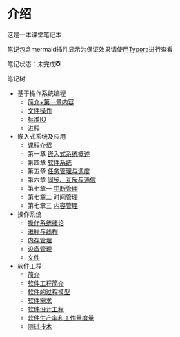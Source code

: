 # 介绍

这是一本课堂笔记本

笔记包含mermaid插件显示为保证效果请使用[Typora](https://typora.io/)进行查看

笔记状态：未完成:negative_squared_cross_mark:

笔记树

- 基于操作系统编程
  - [简介+第一章内容](基于操作系统编程/基于操作系统编程.md)
  - [文件操作](基于操作系统编程/文件操作.md)
  - [标准IO](基于操作系统编程/标准IO.md)
  - [进程](基于操作系统编程/进程.md)
- 嵌入式系统及应用
  - [课程介绍](嵌入式系统及应用/课程介绍.md)
  - 第一章 [嵌入式系统概述](嵌入式系统及应用/嵌入式系统概述.md)
  - 第四章 [软件系统](嵌入式系统及应用/软件系统.md)
  - 第五章 [任务管理与调度](嵌入式系统及应用/任务管理与调度.md)
  - 第六章 [同步、互斥与通信](嵌入式系统及应用/同步、互斥与通信.md)
  - 第七章一 [中断管理](嵌入式系统及应用/中断管理.md)
  - 第七章二 [时间管理](嵌入式系统及应用/时间管理.md)
  - 第七章三 [内容管理](嵌入式系统及应用/内存管理.md)
- 操作系统
  - [操作系统绪论](操作系统/操作系统.md)
  - [进程与线程](操作系统/进程与线程.md)
  - [内存管理](操作系统/内存管理.md)
  - [设备管理](操作系统/设备管理.md)
  - [文件](操作系统/文件.md)
- 软件工程
  - [简介](软件工程/简介.md)
  - [软件工程简介](软件工程/1软件工程简介.md)
  - [软件的过程模型](软件工程/2软件的过程模型.md)
  - [软件需求](软件工程/3需求分析.md)
  - [软件设计工程](软件工程/4软件设计工程.md)
  - [软件生产率和工作量度量](软件工程/5软件生产率和工作量度量.md)
  - [测试技术](软件工程/7测试技术.md)

